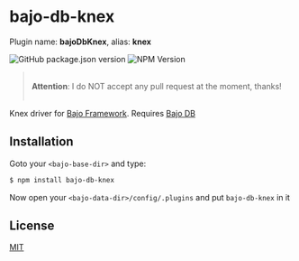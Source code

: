 # bajo-db-knex

Plugin name: **bajoDbKnex**, alias: **knex**

![GitHub package.json version](https://img.shields.io/github/package-json/v/ardhi/bajo-db-knex) ![NPM Version](https://img.shields.io/npm/v/bajo-db-knex)

> <br />**Attention**: I do NOT accept any pull request at the moment, thanks!<br /><br />

Knex driver for [Bajo Framework](https://github.com/ardhi/bajo). Requires [Bajo DB](https://github.com/ardhi/bajo-db)

## Installation

Goto your ```<bajo-base-dir>``` and type:

```bash
$ npm install bajo-db-knex
```

Now open your ```<bajo-data-dir>/config/.plugins``` and put ```bajo-db-knex``` in it

## License

[MIT](LICENSE)
